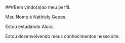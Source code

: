 ###Bem vindo(a)ao meu perfil.

Meu Nome é Nathiely Gepes.

Estou estudando Alura.

Estou desenvolvendo meus conhecimentos nesse site.
